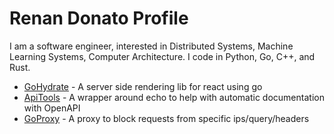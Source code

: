 # Renan Donato Profile

I am a software engineer, interested in Distributed Systems, Machine Learning Systems, Computer Architecture. I code in Python, Go, C++, and Rust.
  
- [GoHydrate](https://github.com/rfbatista/gohydrate) - A server side rendering lib for react using go
- [ApiTools](https://github.com/rfbatista/apitools) - A wrapper around echo to help with automatic documentation with OpenAPI
- [GoProxy](https://github.com/rfbatista/goproxy) - A proxy to block requests from specific ips/query/headers 
